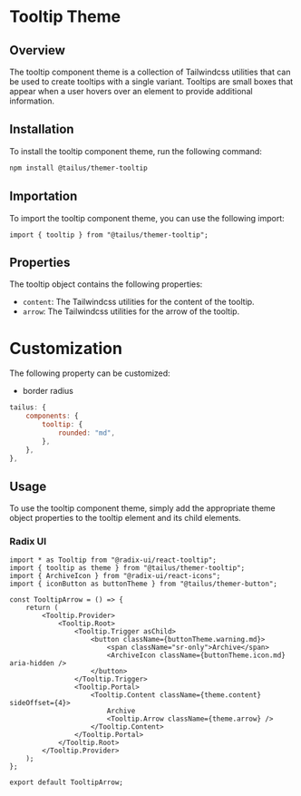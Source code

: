 # Tooltip Theme

## Overview

The tooltip component theme is a collection of Tailwindcss utilities that can be used to create tooltips with a single variant. Tooltips are small boxes that appear when a user hovers over an element to provide additional information.

## Installation

To install the tooltip component theme, run the following command:

```bash
npm install @tailus/themer-tooltip
```

## Importation

To import the tooltip component theme, you can use the following import:

```tsx
import { tooltip } from "@tailus/themer-tooltip";
```

## Properties

The tooltip object contains the following properties:

-   `content`: The Tailwindcss utilities for the content of the tooltip.
-   `arrow`: The Tailwindcss utilities for the arrow of the tooltip.

# Customization

The following property can be customized:

-   border radius

```javascript
tailus: {
    components: {
        tooltip: {
            rounded: "md",
        },
    },
},
```

## Usage

To use the tooltip component theme, simply add the appropriate theme object properties to the tooltip element and its child elements.

### Radix UI

```tsx
import * as Tooltip from "@radix-ui/react-tooltip";
import { tooltip as theme } from "@tailus/themer-tooltip";
import { ArchiveIcon } from "@radix-ui/react-icons";
import { iconButton as buttonTheme } from "@tailus/themer-button";

const TooltipArrow = () => {
    return (
        <Tooltip.Provider>
            <Tooltip.Root>
                <Tooltip.Trigger asChild>
                    <button className={buttonTheme.warning.md}>
                        <span className="sr-only">Archive</span>
                        <ArchiveIcon className={buttonTheme.icon.md} aria-hidden />
                    </button>
                </Tooltip.Trigger>
                <Tooltip.Portal>
                    <Tooltip.Content className={theme.content} sideOffset={4}>
                        Archive
                        <Tooltip.Arrow className={theme.arrow} />
                    </Tooltip.Content>
                </Tooltip.Portal>
            </Tooltip.Root>
        </Tooltip.Provider>
    );
};

export default TooltipArrow;
```
